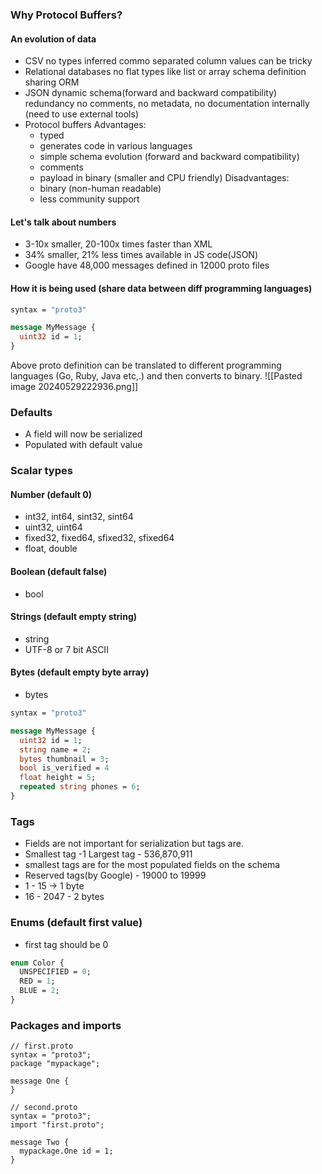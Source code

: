### Why Protocol Buffers?

#### An evolution of data
* CSV
	no types inferred
	commo separated column values can be tricky
* Relational databases
	no flat types like list or array
	schema definition sharing
	ORM
* JSON
	dynamic schema(forward and backward compatibility)
	redundancy
	no comments, no metadata, no documentation internally (need to use external tools)
* Protocol buffers
	Advantages:
	* typed
	* generates code in various languages
	* simple schema evolution (forward and backward compatibility)
	* comments
	* payload in binary (smaller and CPU friendly)
	Disadvantages:
	* binary (non-human readable)
	* less community support

#### Let's talk about numbers

* 3-10x smaller, 20-100x times faster than XML
* 34% smaller, 21% less times available in JS code(JSON)
* Google have 48,000 messages defined in 12000 proto files
#### How it is being used (share data between diff programming languages)

```proto
syntax = "proto3"

message MyMessage {
  uint32 id = 1;
}
```
Above proto definition can be translated to different programming languages (Go, Ruby, Java etc,.) and then converts to binary.
![[Pasted image 20240529222936.png]]

### Defaults
* A field will now be serialized
* Populated with default value

### Scalar types

#### Number (default 0)
* int32, int64, sint32, sint64
* uint32, uint64
* fixed32, fixed64, sfixed32, sfixed64
* float, double

#### Boolean (default false)
* bool

#### Strings (default empty string)
* string
* UTF-8 or 7 bit ASCII

#### Bytes (default empty byte array)
* bytes

```proto
syntax = "proto3"

message MyMessage {
  uint32 id = 1;
  string name = 2;
  bytes thumbnail = 3;
  bool is_verified = 4
  float height = 5;
  repeated string phones = 6;
}
```


### Tags

* Fields are not important for serialization but tags are.
* Smallest tag -1  Largest tag - 536,870,911
* smallest tags are for the most populated fields on the schema
* Reserved tags(by Google) -  19000 to 19999
* 1 - 15  -> 1 byte
* 16 - 2047 - 2 bytes


### Enums (default first value)
 * first tag should be 0

```proto
enum Color {
  UNSPECIFIED = 0;
  RED = 1;
  BLUE = 2;
}
```

### Packages and imports

```
// first.proto
syntax = "proto3";
package "mypackage";

message One {
}

// second.proto
syntax = "proto3";
import "first.proto";

message Two {
  mypackage.One id = 1;
}
```
